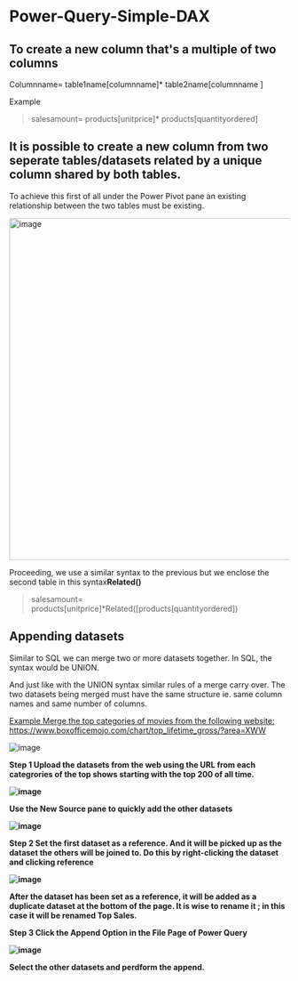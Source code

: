 # Power-Query-Simple-DAX

## To create a new column that's a multiple of two columns

Columnname= table1name[columnname]* table2name[columnname ] 

Example
> salesamount= products[unitprice]* products[quantityordered]


## It is possible to create a new column from two seperate tables/datasets related by a unique column shared by both tables.

To achieve this first of all under the Power Pivot pane an existing relationship between the two tables must be existing.

<img width="615" alt="image" src="https://github.com/user-attachments/assets/376fd175-1362-4a25-9407-decf8a9d4d5d" />

Proceeding, we use a similar syntax to the previous but we enclose the second table in this syntax**Related()**

>salesamount= products[unitprice]*Related([products[quantityordered])


## Appending datasets 

Similar to SQL we can merge two or more datasets together. In SQL, the syntax would be UNION.

And just like with the UNION syntax similar rules of a merge carry over. The two datasets being merged must have the same structure ie. same column names and same number of columns.

<ins>Example
Merge the top categories of movies from the following website: 
https://www.boxofficemojo.com/chart/top_lifetime_gross/?area=XWW

![image](https://github.com/user-attachments/assets/32cfc165-3a76-42ee-ac5e-d4f2bc2be960)

<b> Step 1 
Upload the datasets from the web using the URL from each categrories of the top shows starting with the top 200 of all time.

![image](https://github.com/user-attachments/assets/5c5f4f17-ad54-4111-9d05-2c7fda5b9d5a)

Use the New Source pane to quickly add the other datasets

![image](https://github.com/user-attachments/assets/478735b4-0d9f-4cde-af93-02bf818349f2)

<b> Step 2 
Set the first dataset as a reference. And it will be picked up as the dataset the others will be joined to.
Do this by right-clicking the dataset and clicking reference 

![image](https://github.com/user-attachments/assets/43649e8b-df82-40cd-a928-133f724b3786)

After the dataset has been set as a reference, it will be added as a duplicate dataset at the bottom of the page. It is wise to rename it ; in this case it will be renamed Top Sales.

<b> Step 3 
Click the Append Option in the File Page of Power Query

![image](https://github.com/user-attachments/assets/8b9124c6-398c-4e81-9c9a-65eb32faa193)

Select the other datasets and perdform the append.
